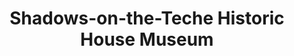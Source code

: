 ---
layout: repo
title: "Shadows-on-the-Teche Historic House Museum "
id: 25469
permalink: repos/25469/
---